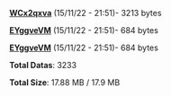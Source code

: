 [**WCx2qxva**](/data/WCx2qxva.txt) (15/11/22 - 21:51)- 3213 bytes

[**EYggveVM**](/data/EYggveVM.txt) (15/11/22 - 21:51)- 684 bytes

[**EYggveVM**](/data/EYggveVM.txt) (15/11/22 - 21:51)- 684 bytes

**Total Datas**: 3233

**Total Size**: 17.88 MB / 17.9 MB